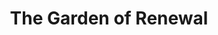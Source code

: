 ---
pid: llg85
title: The Garden of Renewal
location_transcription: 
coordinates: "[-75.17308994748, 40.0327839967]"
zipcode: '19130'
gen_neighborhood: North Philadelphia
neighborhood: Art Museum,Francisville
outside_phl: 
age: 
age_range: 
instagram: 
image_file_name: llg_85.jpg
proposal_transcription: "#NAME?"
topic: Environment,Health,Inequality
topic_summary: 0, 0, 0
type: Garden
keywords_other: renewal, low income, green space
credit: 
image_labels: 
twitter: 
facebook: 
permalink: "/monuments/llg85/"
layout: item-page
---